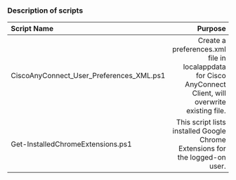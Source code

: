 ### Description of scripts
|Script Name|Purpose|
|:---|---:|
|CiscoAnyConnect_User_Preferences_XML.ps1|Create a preferences.xml file in localappdata for Cisco AnyConnect Client, will overwrite existing file. |
|Get-InstalledChromeExtensions.ps1|This script lists installed Google Chrome Extensions for the logged-on user.|
